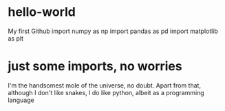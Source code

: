 # hello-world
My first Github
import numpy as np
import pandas as pd
import matplotlib as plt

# just some imports, no worries

I'm the handsomest mole of the universe, no doubt.
Apart from that, although I don't like snakes, I do like python, albeit as a programming language
